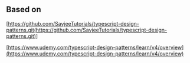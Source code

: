 ## Based on

[https://github.com/SavjeeTutorials/typescript-design-patterns.git(https://github.com/SavjeeTutorials/typescript-design-patterns.git)]

[https://www.udemy.com/typescript-design-patterns/learn/v4/overview](https://www.udemy.com/typescript-design-patterns/learn/v4/overview)
